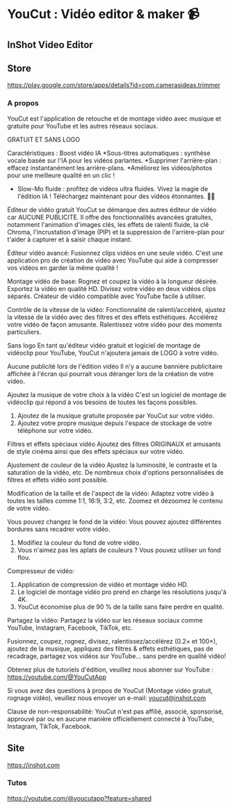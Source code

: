 # YouCut : Vidéo editor & maker 📹

## InShot Video Editor 


## Store 
https://play.google.com/store/apps/details?id=com.camerasideas.trimmer

### A propos 
YouCut est l'application de retouche et de montage vidéo avec musique et gratuite pour YouTube et les autres réseaux sociaux. 

GRATUIT ET SANS LOGO 

Caractéristiques : 
Boost vidéo IA 
*Sous-titres automatiques : synthèse vocale basée sur l'IA pour les vidéos parlantes. 
*Supprimer l'arrière-plan : effacez instantanément les arrière-plans. 
*Améliorez les vidéos/photos pour une meilleure qualité en un clic ! 
* Slow-Mo fluide : profitez de vidéos ultra fluides. 
Vivez la magie de l'édition IA ! Téléchargez maintenant pour des vidéos étonnantes. 🚀✨ 

Éditeur de vidéo gratuit 
YouCut se démarque des autres éditeur de vidéo car AUCUNE PUBLICITE. 
Il offre des fonctionnalités avancées gratuites, notamment l'animation d'images clés, les effets de ralenti fluide, la clé Chroma, l'incrustation d'image (PIP) et la suppression de l'arrière-plan pour t'aider à capturer et à saisir chaque instant. 

Éditeur vidéo avancé: 
Fusionnez clips vidéos en une seule vidéo. C'est une application pro de création de vidéo avec YouTube qui aide à compresser vos vidéos en garder la même qualité ! 

Montage vidéo de base: 
Rognez et coupez la vidéo à la longueur désirée. Exportez la vidéo en qualité HD. Divisez votre vidéo en deux vidéos clips séparés. Créateur de vidéo compatible avec YouTube facile à utiliser. 

Contrôle de la vitesse de la vidéo: 
Fonctionnalité de ralenti/accéléré, ajustez la vitesse de la vidéo avec des filtres et des effets esthétiques. 
Accélérez votre vidéo de façon amusante. 
Ralentissez votre vidéo pour des moments particuliers. 

Sans logo 
En tant qu'éditeur vidéo gratuit et logiciel de montage de vidéoclip pour YouTube, YouCut n'ajoutera jamais de LOGO à votre vidéo. 

Aucune publicité lors de l'édition vidéo 
Il n'y a aucune bannière publicitaire affichée à l'écran qui pourrait vous déranger lors de la création de votre video. 

Ajoutez la musique de votre choix à la vidéo 
C'est un logiciel de montage de vidéoclip qui répond à vos besoins de toutes les façons possibles. 
1. Ajoutez de la musique gratuite proposée par YouCut sur votre vidéo. 
2. Ajoutez votre propre musique depuis l'espace de stockage de votre téléphone sur votre vidéo. 

Filtres et effets spéciaux vidéo 
Ajoutez des filtres ORIGINAUX et amusants de style cinéma ainsi que des effets spéciaux sur votre vidéo. 

Ajustement de couleur de la vidéo 
Ajustez la luminosité, le contraste et la saturation de la vidéo, etc. De nombreux choix d'options personnalisées de filtres et effets vidéo sont possible. 

Modification de la taille et de l'aspect de la vidéo: 
Adaptez votre vidéo à toutes les tailles comme 1:1, 16:9, 3:2, etc. Zoomez et dézoomez le contenu de votre vidéo. 

Vous pouvez changez le fond de la vidéo: 
Vous pouvez ajoutez différentes bordures sans recadrer votre vidéo. 
1. Modifiez la couleur du fond de votre vidéo. 
2. Vous n'aimez pas les aplats de couleurs ? Vous pouvez utiliser un fond flou. 

Compresseur de vidéo: 
1. Application de compression de vidéo et montage vidéo HD. 
2. Le logiciel de montage vidéo pro prend en charge les résolutions jusqu'à 4K. 
3. YouCut économise plus de 90 % de la taille sans faire perdre en qualité. 

Partagez la vidéo: 
Partagez la vidéo sur les réseaux sociaux comme YouTube, Instagram, Facebook, TikTok, etc. 

Fusionnez, coupez, rognez, divisez, ralentissez/accélérez (0.2× et 100×), ajoutez de la musique, appliquez des filtres & effets esthétiques, pas de recadrage, partagez vos vidéos sur YouTube... sans perdre en qualité vidéo! 

Obtenez plus de tutoriels d'édition, veuillez nous abonner sur YouTube : https://youtube.com/@YouCutApp 

Si vous avez des questions à propos de YouCut (Montage vidéo gratuit, rognage vidéo), veuillez nous envoyer un e-mail: youcut@inshot.com 

Clause de non-responsabilité: 
YouCut n'est pas affilié, associé, sponsorisé, approuvé par ou en aucune manière officiellement connecté à YouTube, Instagram, TikTok, Facebook.


## Site
https://inshot.com 

### Tutos
https://youtube.com/@youcutapp?feature=shared
